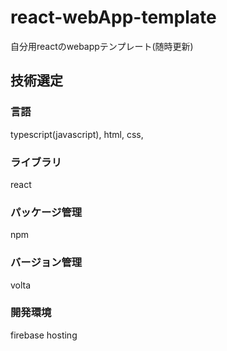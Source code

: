 # react-webApp-template

自分用reactのwebappテンプレート(随時更新)

## 技術選定
### 言語
typescript(javascript), html, css,
### ライブラリ
react
### パッケージ管理
npm
### バージョン管理
volta
### 開発環境
firebase hosting

